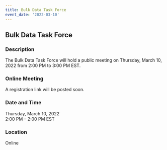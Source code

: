 ```yaml
---
title: Bulk Data Task Force
event_date: '2022-03-10'
---
```


## Bulk Data Task Force

### Description
The Bulk Data Task Force will hold a public meeting on Thursday, March 10, 2022 from 2:00 PM to 3:00 PM EST. 

### Online Meeting
A registration link will be posted soon.  

### Date and Time
Thursday, March 10, 2022  
2:00 PM – 2:00 PM EST  

### Location
Online  


